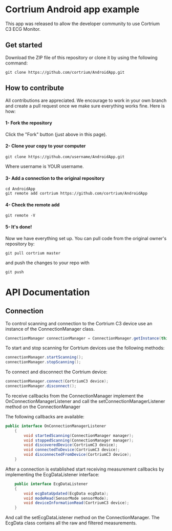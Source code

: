 
# Cortrium Android app example

This app was released to allow the developer community to use Cortrium C3 ECG Monitor.

## Get started 

Download the ZIP file of this repository or clone it by using the following command:
```
git clone https://github.com/cortrium/AndroidApp.git
```
## How to contribute
All contributions are appreciated. We encourage to work in your own branch and create a pull request once we make sure everything works fine.
Here is how:
#### 1- Fork the repository
Click the "Fork" button (just above in this page).
#### 2- Clone your copy to your computer
```
git clone https://github.com/username/AndroidApp.git
```
Where username is YOUR username.
#### 3- Add a connection to the original repository
```
cd AndroidApp
git remote add cortrium https://github.com/cortrium/AndroidApp
```
#### 4- Check the remote add
```
git remote -V
```

#### 5- It's done!
Now we have everything set up.
You can pull code from the original owner's repository by:
```
git pull cortrium master
```
and push the changes to your repo with
```
git push
```


# API Documentation

## Connection

To control scanning and connection to the Cortrium C3 device use an instance of the ConnectionManager class. 

```java
ConnectionManager connectionManager = ConnectionManager.getInstance(this);
```

To start and stop scanning for Cortrium devices use the following methods:

```java
connectionManager.startScanning();
connectionManager.stopScanning();
```

To connect and disconnect the Cortrium device:

```java
connectionManager.connect(CortriumC3 device);
connectionManager.disconnect();
```

To receive callbacks from the ConnectionManager implement the OnConnectionManagerListener and call the setConnectionManagerListener method on the ConnectionManager

The following callbacks are available:

```java
public interface OnConnectionManagerListener
    {
        void startedScanning(ConnectionManager manager);
        void stoppedScanning(ConnectionManager manager);
        void discoveredDevice(CortriumC3 device);
        void connectedToDevice(CortriumC3 device);
        void disconnectedFromDevice(CortriumC3 device);
    }
``` 

After a connection is established start receiving measurement callbacks by implementing the EcgDataListener interface:

```java
    public interface EcgDataListener
    {
        void ecgDataUpdated(EcgData ecgData);
        void modeRead(SensorMode sensorMode);
        void deviceInformationRead(CortriumC3 device);
    }
```

And call the setEcgDataListener method on the ConnectionManager. The EcgData class contains all the raw and filtered measurements.
